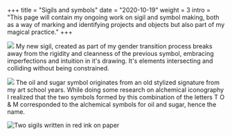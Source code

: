 +++
title = "Sigils and symbols"
date = "2020-10-19"
weight = 3
intro = "This page will contain my ongoing work on sigil and symbol making, both as a way of marking and identifying projects and objects but also part of my magical practice."
+++

![](/img/sigil.svg)
My new sigil, created as part of my gender transition process breaks away from the rigidity and cleanness of the previous symbol, embracing imperfections and intuition in it's drawing. It's elements intersecting and colliding without being constrained.

![](/img/logo.svg)
The oil and sugar symbol originates from an old stylized signature from my
art school years. While doing some research on alchemical iconography I
realized that the two symbols formed by this combination of the letters T
O & M corresponded to the alchemical symbols for oil and sugar, hence the
name.

![Two sigils written in red ink on paper](/img/sigils.png "Grounded in my truth, open to change")
